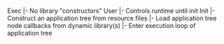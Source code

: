 Exec
 |- No library "constructors"
User
 |- Controls runtime until init
Init
 |- Construct an application tree from resource files
 |- Load application tree node callbacks from dynamic library(s)
 |- Enter execution loop of application tree